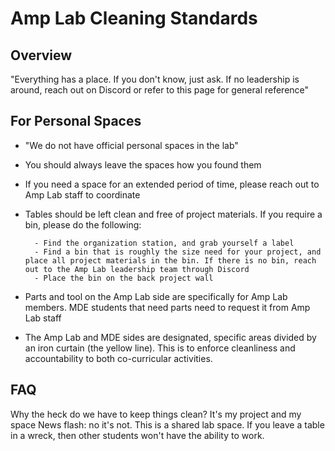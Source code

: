 # Amp Lab Cleaning Standards

## Overview

"Everything has a place. If you don't know, just ask. If no leadership is around, reach out on Discord or refer to this page for general reference"

## For Personal Spaces

- "We do not have official personal spaces in the lab"
- You should always leave the spaces how you found them
- If you need a space for an extended period of time, please reach out to Amp Lab staff to coordinate
- Tables should be left clean and free of project materials. If you require a bin, please do the following:

        - Find the organization station, and grab yourself a label
        - Find a bin that is roughly the size need for your project, and place all project materials in the bin. If there is no bin, reach out to the Amp Lab leadership team through Discord
        - Place the bin on the back project wall

- Parts and tool on the Amp Lab side are specifically for Amp Lab members. MDE students that need parts need to request it from Amp Lab staff
- The Amp Lab and MDE sides are designated, specific areas divided by an iron curtain (the yellow line). This is to enforce cleanliness and accountability to both co-curricular activities.

## FAQ

Why the heck do we have to keep things clean? It's my project and my space
        News flash: no it's not. This is a shared lab space. If you leave a table in a wreck, then other students won't have the ability to work.
